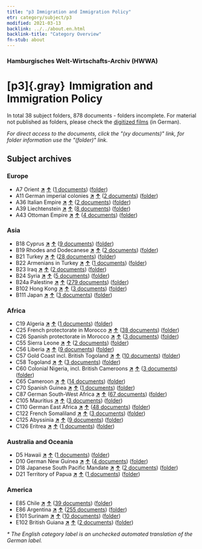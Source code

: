 ```yaml
---
title: "p3 Immigration and Immigration Policy"
etr: category/subject/p3
modified: 2021-03-13
backlink: ../../about.en.html
backlink-title: "Category Overview"
fn-stub: about
---
```


### Hamburgisches Welt-Wirtschafts-Archiv (HWWA)
# [p3]{.gray}&#8201; Immigration and Immigration Policy&#160; 





In total 38 subject folders, 878 documents - folders incomplete.
For material not published as folders, please check the [digitized films](/film/h1_sh) (in German).

_For direct access to the documents, click the "(xy documents)" link, for folder information use the "(folder)" link._

## Subject archives



### Europe

- A7 Orient [**&nearr;**](../../../geo/i/140902/about.en.html "Orient (all folders)") [**&uarr;**](../../../geo/about.en.html#A7 "Country category system") (<a href="https://pm20.zbw.eu/dfgview/sh/140902,145917" title="about: Orient : Immigration and Immigration Policy" target="_blank">1 documents</a>) ([folder](http://purl.org/pressemappe20/folder/sh/140902,145917))
- A11 German imperial colonies [**&nearr;**](../../../geo/i/140960/about.en.html "German imperial colonies (all folders)") [**&uarr;**](../../../geo/about.en.html#A11 "Country category system") (<a href="https://pm20.zbw.eu/dfgview/sh/140960,145917" title="about: German imperial colonies : Immigration and Immigration Policy" target="_blank">2 documents</a>) ([folder](http://purl.org/pressemappe20/folder/sh/140960,145917))
- A36 Italian Empire [**&nearr;**](../../../geo/i/141012/about.en.html "Italian Empire (all folders)") [**&uarr;**](../../../geo/about.en.html#A36 "Country category system") (<a href="https://pm20.zbw.eu/dfgview/sh/141012,145917" title="about: Italian Empire : Immigration and Immigration Policy" target="_blank">2 documents</a>) ([folder](http://purl.org/pressemappe20/folder/sh/141012,145917))
- A39 Liechtenstein [**&nearr;**](../../../geo/i/141016/about.en.html "Liechtenstein (all folders)") [**&uarr;**](../../../geo/about.en.html#A39 "Country category system") (<a href="https://pm20.zbw.eu/dfgview/sh/141016,145917" title="about: Liechtenstein : Immigration and Immigration Policy" target="_blank">8 documents</a>) ([folder](http://purl.org/pressemappe20/folder/sh/141016,145917))
- A43 Ottoman Empire [**&nearr;**](../../../geo/i/141034/about.en.html "Ottoman Empire (all folders)") [**&uarr;**](../../../geo/about.en.html#A43 "Country category system") (<a href="https://pm20.zbw.eu/dfgview/sh/141034,145917" title="about: Ottoman Empire : Immigration and Immigration Policy" target="_blank">4 documents</a>) ([folder](http://purl.org/pressemappe20/folder/sh/141034,145917))

### Asia

- B18 Cyprus [**&nearr;**](../../../geo/i/141079/about.en.html "Cyprus (all folders)") [**&uarr;**](../../../geo/about.en.html#B18 "Country category system") (<a href="https://pm20.zbw.eu/dfgview/sh/141079,145917" title="about: Cyprus : Immigration and Immigration Policy" target="_blank">9 documents</a>) ([folder](http://purl.org/pressemappe20/folder/sh/141079,145917))
- B19 Rhodes and Dodecanese [**&nearr;**](../../../geo/i/141106/about.en.html "Rhodes and Dodecanese (all folders)") [**&uarr;**](../../../geo/about.en.html#B19 "Country category system") (<a href="https://pm20.zbw.eu/dfgview/sh/141106,145917" title="about: Rhodes and Dodecanese : Immigration and Immigration Policy" target="_blank">2 documents</a>) ([folder](http://purl.org/pressemappe20/folder/sh/141106,145917))
- B21 Turkey [**&nearr;**](../../../geo/i/141111/about.en.html "Turkey (all folders)") [**&uarr;**](../../../geo/about.en.html#B21 "Country category system") (<a href="https://pm20.zbw.eu/dfgview/sh/141111,145917" title="about: Turkey : Immigration and Immigration Policy" target="_blank">28 documents</a>) ([folder](http://purl.org/pressemappe20/folder/sh/141111,145917))
- B22 Armenians in Turkey [**&nearr;**](../../../geo/i/141112/about.en.html "Armenians in Turkey (all folders)") [**&uarr;**](../../../geo/about.en.html#B22 "Country category system") (<a href="https://pm20.zbw.eu/dfgview/sh/141112,145917" title="about: Armenians in Turkey : Immigration and Immigration Policy" target="_blank">1 documents</a>) ([folder](http://purl.org/pressemappe20/folder/sh/141112,145917))
- B23 Iraq [**&nearr;**](../../../geo/i/141113/about.en.html "Iraq (all folders)") [**&uarr;**](../../../geo/about.en.html#B23 "Country category system") (<a href="https://pm20.zbw.eu/dfgview/sh/141113,145917" title="about: Iraq : Immigration and Immigration Policy" target="_blank">2 documents</a>) ([folder](http://purl.org/pressemappe20/folder/sh/141113,145917))
- B24 Syria [**&nearr;**](../../../geo/i/141114/about.en.html "Syria (all folders)") [**&uarr;**](../../../geo/about.en.html#B24 "Country category system") (<a href="https://pm20.zbw.eu/dfgview/sh/141114,145917" title="about: Syria : Immigration and Immigration Policy" target="_blank">5 documents</a>) ([folder](http://purl.org/pressemappe20/folder/sh/141114,145917))
- B24a Palestine [**&nearr;**](../../../geo/i/141115/about.en.html "Palestine (all folders)") [**&uarr;**](../../../geo/about.en.html#B24a "Country category system") (<a href="https://pm20.zbw.eu/dfgview/sh/141115,145917" title="about: Palestine : Immigration and Immigration Policy" target="_blank">279 documents</a>) ([folder](http://purl.org/pressemappe20/folder/sh/141115,145917))
- B102 Hong Kong [**&nearr;**](../../../geo/i/141268/about.en.html "Hong Kong (all folders)") [**&uarr;**](../../../geo/about.en.html#B102 "Country category system") (<a href="https://pm20.zbw.eu/dfgview/sh/141268,145917" title="about: Hong Kong : Immigration and Immigration Policy" target="_blank">3 documents</a>) ([folder](http://purl.org/pressemappe20/folder/sh/141268,145917))
- B111 Japan [**&nearr;**](../../../geo/i/141272/about.en.html "Japan (all folders)") [**&uarr;**](../../../geo/about.en.html#B111 "Country category system") (<a href="https://pm20.zbw.eu/dfgview/sh/141272,145917" title="about: Japan : Immigration and Immigration Policy" target="_blank">3 documents</a>) ([folder](http://purl.org/pressemappe20/folder/sh/141272,145917))

### Africa

- C19 Algeria [**&nearr;**](../../../geo/i/141354/about.en.html "Algeria (all folders)") [**&uarr;**](../../../geo/about.en.html#C19 "Country category system") (<a href="https://pm20.zbw.eu/dfgview/sh/141354,145917" title="about: Algeria : Immigration and Immigration Policy" target="_blank">1 documents</a>) ([folder](http://purl.org/pressemappe20/folder/sh/141354,145917))
- C25 French protectorate in Morocco [**&nearr;**](../../../geo/i/141358/about.en.html "French protectorate in Morocco (all folders)") [**&uarr;**](../../../geo/about.en.html#C25 "Country category system") (<a href="https://pm20.zbw.eu/dfgview/sh/141358,145917" title="about: French protectorate in Morocco : Immigration and Immigration Policy" target="_blank">38 documents</a>) ([folder](http://purl.org/pressemappe20/folder/sh/141358,145917))
- C26 Spanish protectorate in Morocco [**&nearr;**](../../../geo/i/141359/about.en.html "Spanish protectorate in Morocco (all folders)") [**&uarr;**](../../../geo/about.en.html#C26 "Country category system") (<a href="https://pm20.zbw.eu/dfgview/sh/141359,145917" title="about: Spanish protectorate in Morocco : Immigration and Immigration Policy" target="_blank">3 documents</a>) ([folder](http://purl.org/pressemappe20/folder/sh/141359,145917))
- C55 Sierra Leone [**&nearr;**](../../../geo/i/141404/about.en.html "Sierra Leone (all folders)") [**&uarr;**](../../../geo/about.en.html#C55 "Country category system") (<a href="https://pm20.zbw.eu/dfgview/sh/141404,145917" title="about: Sierra Leone : Immigration and Immigration Policy" target="_blank">2 documents</a>) ([folder](http://purl.org/pressemappe20/folder/sh/141404,145917))
- C56 Liberia [**&nearr;**](../../../geo/i/141405/about.en.html "Liberia (all folders)") [**&uarr;**](../../../geo/about.en.html#C56 "Country category system") (<a href="https://pm20.zbw.eu/dfgview/sh/141405,145917" title="about: Liberia : Immigration and Immigration Policy" target="_blank">9 documents</a>) ([folder](http://purl.org/pressemappe20/folder/sh/141405,145917))
- C57 Gold Coast incl. British Togoland [**&nearr;**](../../../geo/i/141406/about.en.html "Gold Coast incl. British Togoland (all folders)") [**&uarr;**](../../../geo/about.en.html#C57 "Country category system") (<a href="https://pm20.zbw.eu/dfgview/sh/141406,145917" title="about: Gold Coast incl. British Togoland : Immigration and Immigration Policy" target="_blank">10 documents</a>) ([folder](http://purl.org/pressemappe20/folder/sh/141406,145917))
- C58 Togoland [**&nearr;**](../../../geo/i/141408/about.en.html "Togoland (all folders)") [**&uarr;**](../../../geo/about.en.html#C58 "Country category system") (<a href="https://pm20.zbw.eu/dfgview/sh/141408,145917" title="about: Togoland : Immigration and Immigration Policy" target="_blank">3 documents</a>) ([folder](http://purl.org/pressemappe20/folder/sh/141408,145917))
- C60 Colonial Nigeria, incl. British Cameroons [**&nearr;**](../../../geo/i/141409/about.en.html "Colonial Nigeria, incl. British Cameroons (all folders)") [**&uarr;**](../../../geo/about.en.html#C60 "Country category system") (<a href="https://pm20.zbw.eu/dfgview/sh/141409,145917" title="about: Colonial Nigeria, incl. British Cameroons : Immigration and Immigration Policy" target="_blank">3 documents</a>) ([folder](http://purl.org/pressemappe20/folder/sh/141409,145917))
- C65 Cameroon [**&nearr;**](../../../geo/i/141410/about.en.html "Cameroon (all folders)") [**&uarr;**](../../../geo/about.en.html#C65 "Country category system") (<a href="https://pm20.zbw.eu/dfgview/sh/141410,145917" title="about: Cameroon : Immigration and Immigration Policy" target="_blank">14 documents</a>) ([folder](http://purl.org/pressemappe20/folder/sh/141410,145917))
- C70 Spanish Guinea [**&nearr;**](../../../geo/i/141412/about.en.html "Spanish Guinea (all folders)") [**&uarr;**](../../../geo/about.en.html#C70 "Country category system") (<a href="https://pm20.zbw.eu/dfgview/sh/141412,145917" title="about: Spanish Guinea : Immigration and Immigration Policy" target="_blank">1 documents</a>) ([folder](http://purl.org/pressemappe20/folder/sh/141412,145917))
- C87 German South-West Africa [**&nearr;**](../../../geo/i/141450/about.en.html "German South-West Africa (all folders)") [**&uarr;**](../../../geo/about.en.html#C87 "Country category system") (<a href="https://pm20.zbw.eu/dfgview/sh/141450,145917" title="about: German South-West Africa : Immigration and Immigration Policy" target="_blank">67 documents</a>) ([folder](http://purl.org/pressemappe20/folder/sh/141450,145917))
- C105 Mauritius [**&nearr;**](../../../geo/i/141469/about.en.html "Mauritius (all folders)") [**&uarr;**](../../../geo/about.en.html#C105 "Country category system") (<a href="https://pm20.zbw.eu/dfgview/sh/141469,145917" title="about: Mauritius : Immigration and Immigration Policy" target="_blank">3 documents</a>) ([folder](http://purl.org/pressemappe20/folder/sh/141469,145917))
- C110 German East Africa [**&nearr;**](../../../geo/i/141471/about.en.html "German East Africa (all folders)") [**&uarr;**](../../../geo/about.en.html#C110 "Country category system") (<a href="https://pm20.zbw.eu/dfgview/sh/141471,145917" title="about: German East Africa : Immigration and Immigration Policy" target="_blank">48 documents</a>) ([folder](http://purl.org/pressemappe20/folder/sh/141471,145917))
- C122 French Somaliland [**&nearr;**](../../../geo/i/141479/about.en.html "French Somaliland (all folders)") [**&uarr;**](../../../geo/about.en.html#C122 "Country category system") (<a href="https://pm20.zbw.eu/dfgview/sh/141479,145917" title="about: French Somaliland : Immigration and Immigration Policy" target="_blank">3 documents</a>) ([folder](http://purl.org/pressemappe20/folder/sh/141479,145917))
- C125 Abyssinia [**&nearr;**](../../../geo/i/141482/about.en.html "Abyssinia (all folders)") [**&uarr;**](../../../geo/about.en.html#C125 "Country category system") (<a href="https://pm20.zbw.eu/dfgview/sh/141482,145917" title="about: Abyssinia : Immigration and Immigration Policy" target="_blank">9 documents</a>) ([folder](http://purl.org/pressemappe20/folder/sh/141482,145917))
- C126 Eritrea [**&nearr;**](../../../geo/i/141483/about.en.html "Eritrea (all folders)") [**&uarr;**](../../../geo/about.en.html#C126 "Country category system") (<a href="https://pm20.zbw.eu/dfgview/sh/141483,145917" title="about: Eritrea : Immigration and Immigration Policy" target="_blank">1 documents</a>) ([folder](http://purl.org/pressemappe20/folder/sh/141483,145917))

### Australia and Oceania

- D5 Hawaii [**&nearr;**](../../../geo/i/141595/about.en.html "Hawaii (all folders)") [**&uarr;**](../../../geo/about.en.html#D5 "Country category system") (<a href="https://pm20.zbw.eu/dfgview/sh/141595,145917" title="about: Hawaii : Immigration and Immigration Policy" target="_blank">1 documents</a>) ([folder](http://purl.org/pressemappe20/folder/sh/141595,145917))
- D10 German New Guinea [**&nearr;**](../../../geo/i/141601/about.en.html "German New Guinea (all folders)") [**&uarr;**](../../../geo/about.en.html#D10 "Country category system") (<a href="https://pm20.zbw.eu/dfgview/sh/141601,145917" title="about: German New Guinea : Immigration and Immigration Policy" target="_blank">4 documents</a>) ([folder](http://purl.org/pressemappe20/folder/sh/141601,145917))
- D18 Japanese South Pacific Mandate [**&nearr;**](../../../geo/i/141618/about.en.html "Japanese South Pacific Mandate (all folders)") [**&uarr;**](../../../geo/about.en.html#D18 "Country category system") (<a href="https://pm20.zbw.eu/dfgview/sh/141618,145917" title="about: Japanese South Pacific Mandate : Immigration and Immigration Policy" target="_blank">2 documents</a>) ([folder](http://purl.org/pressemappe20/folder/sh/141618,145917))
- D21 Territory of Papua [**&nearr;**](../../../geo/i/141620/about.en.html "Territory of Papua (all folders)") [**&uarr;**](../../../geo/about.en.html#D21 "Country category system") (<a href="https://pm20.zbw.eu/dfgview/sh/141620,145917" title="about: Territory of Papua : Immigration and Immigration Policy" target="_blank">1 documents</a>) ([folder](http://purl.org/pressemappe20/folder/sh/141620,145917))

### America

- E85 Chile [**&nearr;**](../../../geo/i/141691/about.en.html "Chile (all folders)") [**&uarr;**](../../../geo/about.en.html#E85 "Country category system") (<a href="https://pm20.zbw.eu/dfgview/sh/141691,145917" title="about: Chile : Immigration and Immigration Policy" target="_blank">39 documents</a>) ([folder](http://purl.org/pressemappe20/folder/sh/141691,145917))
- E86 Argentina [**&nearr;**](../../../geo/i/141692/about.en.html "Argentina (all folders)") [**&uarr;**](../../../geo/about.en.html#E86 "Country category system") (<a href="https://pm20.zbw.eu/dfgview/sh/141692,145917" title="about: Argentina : Immigration and Immigration Policy" target="_blank">255 documents</a>) ([folder](http://purl.org/pressemappe20/folder/sh/141692,145917))
- E101 Surinam [**&nearr;**](../../../geo/i/141699/about.en.html "Surinam (all folders)") [**&uarr;**](../../../geo/about.en.html#E101 "Country category system") (<a href="https://pm20.zbw.eu/dfgview/sh/141699,145917" title="about: Surinam : Immigration and Immigration Policy" target="_blank">10 documents</a>) ([folder](http://purl.org/pressemappe20/folder/sh/141699,145917))
- E102 British Guiana [**&nearr;**](../../../geo/i/141700/about.en.html "British Guiana (all folders)") [**&uarr;**](../../../geo/about.en.html#E102 "Country category system") (<a href="https://pm20.zbw.eu/dfgview/sh/141700,145917" title="about: British Guiana : Immigration and Immigration Policy" target="_blank">2 documents</a>) ([folder](http://purl.org/pressemappe20/folder/sh/141700,145917))


_* The English category label is an unchecked automated translation of the German label._

